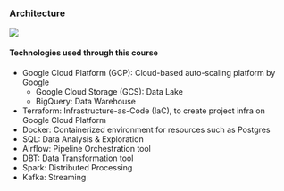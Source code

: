 ### Architecture
<img src="../images/architecture/arch_1.jpg"/>

#### Technologies used through this course

* Google Cloud Platform (GCP): Cloud-based auto-scaling platform by Google
  * Google Cloud Storage (GCS): Data Lake
  * BigQuery: Data Warehouse
* Terraform: Infrastructure-as-Code (IaC), to create project infra on Google Cloud Platform
* Docker: Containerized environment for resources such as Postgres
* SQL: Data Analysis & Exploration
* Airflow: Pipeline Orchestration tool
* DBT: Data Transformation tool
* Spark: Distributed Processing
* Kafka: Streaming
